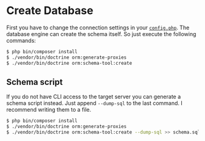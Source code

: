 # Create Database

First you have to change the connection settings in your [`config.php`](Deployment.md). 
The database engine can create the schema itself. So just execute the following commands:

````bash
$ php bin/composer install
$ ./vendor/bin/doctrine orm:generate-proxies
$ ./vendor/bin/doctrine orm:schema-tool:create
````

## Schema script

If you do not have CLI access to the target server you can generate a schema script instead. Just append `--dump-sql` to the last command. I recommend writing them to a file.

```bash
$ php bin/composer install
$ ./vendor/bin/doctrine orm:generate-proxies
$ ./vendor/bin/doctrine orm:schema-tool:create --dump-sql >> schema.sql
```

